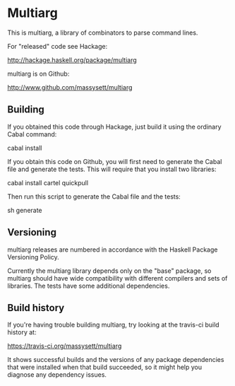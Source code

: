 # Multiarg

This is multiarg, a library of combinators to parse command lines.

For "released" code see Hackage:

http://hackage.haskell.org/package/multiarg

multiarg is on Github:

http://www.github.com/massysett/multiarg

## Building

If you obtained this code through Hackage, just build it using the
ordinary Cabal command:

cabal install

If you obtain this code on Github, you will first need to generate the
Cabal file and generate the tests.  This will require that you install
two libraries:

cabal install cartel quickpull

Then run this script to generate the Cabal file and the tests:

sh generate

## Versioning

multiarg releases are numbered in accordance with the Haskell
Package Versioning Policy.

Currently the multiarg library depends only on the "base" package, so
multiarg should have wide compatibility with different compilers and
sets of libraries.  The tests have some additional dependencies.

## Build history

If you're having trouble building multiarg, try looking at the
travis-ci build history at:

https://travis-ci.org/massysett/multiarg

It shows successful builds and the versions of any package
dependencies that were installed when that build succeeded, so it
might help you diagnose any dependency issues.
